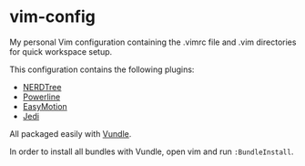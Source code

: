 vim-config
==========

My personal Vim configuration containing the .vimrc file and .vim directories
for quick workspace setup.

This configuration contains the following plugins:

* [NERDTree](http://www.vim.org/scripts/script.php?script_id=1658)
* [Powerline](http://www.vim.org/scripts/script.php?script_id=3881)
* [EasyMotion](http://www.vim.org/scripts/script.php?script_id=3526)
* [Jedi](https://github.com/davidhalter/jedi-vim)

All packaged easily with [Vundle](http://www.vim.org/scripts/script.php?script_id=3458).

In order to install all bundles with Vundle, open vim and run ```:BundleInstall```. 
